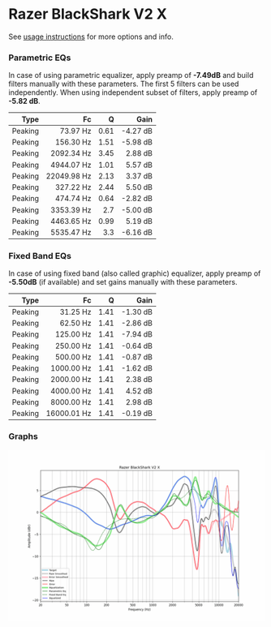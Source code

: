 # Razer BlackShark V2 X
See [usage instructions](https://github.com/jaakkopasanen/AutoEq#usage) for more options and info.

### Parametric EQs
In case of using parametric equalizer, apply preamp of **-7.49dB** and build filters manually
with these parameters. The first 5 filters can be used independently.
When using independent subset of filters, apply preamp of **-5.82 dB**.

| Type    | Fc          |    Q | Gain     |
|--------:|------------:|-----:|---------:|
| Peaking | 73.97 Hz    | 0.61 | -4.27 dB |
| Peaking | 156.30 Hz   | 1.51 | -5.98 dB |
| Peaking | 2092.34 Hz  | 3.45 | 2.88 dB  |
| Peaking | 4944.07 Hz  | 1.01 | 5.57 dB  |
| Peaking | 22049.98 Hz | 2.13 | 3.37 dB  |
| Peaking | 327.22 Hz   | 2.44 | 5.50 dB  |
| Peaking | 474.74 Hz   | 0.64 | -2.82 dB |
| Peaking | 3353.39 Hz  | 2.7  | -5.00 dB |
| Peaking | 4463.65 Hz  | 0.99 | 5.19 dB  |
| Peaking | 5535.47 Hz  | 3.3  | -6.16 dB |

### Fixed Band EQs
In case of using fixed band (also called graphic) equalizer, apply preamp of **-5.50dB**
(if available) and set gains manually with these parameters.

| Type    | Fc          |    Q | Gain     |
|--------:|------------:|-----:|---------:|
| Peaking | 31.25 Hz    | 1.41 | -1.30 dB |
| Peaking | 62.50 Hz    | 1.41 | -2.86 dB |
| Peaking | 125.00 Hz   | 1.41 | -7.94 dB |
| Peaking | 250.00 Hz   | 1.41 | -0.64 dB |
| Peaking | 500.00 Hz   | 1.41 | -0.87 dB |
| Peaking | 1000.00 Hz  | 1.41 | -1.62 dB |
| Peaking | 2000.00 Hz  | 1.41 | 2.38 dB  |
| Peaking | 4000.00 Hz  | 1.41 | 4.52 dB  |
| Peaking | 8000.00 Hz  | 1.41 | 2.98 dB  |
| Peaking | 16000.01 Hz | 1.41 | -0.19 dB |

### Graphs
![](./Razer%20BlackShark%20V2%20X.png)
